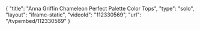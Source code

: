 {
    "title": "Anna Griffin Chameleon Perfect Palette Color Tops",
    "type": "solo",
    "layout": "iframe-static",
    "videoId": "112330569",
    "url": "\/tvpembed\/112330569"
}